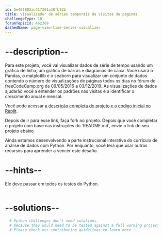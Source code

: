 ```yaml
---
id: 5e46f802ac417301a38fb92b
title: Visualizador de séries temporais de visitas de páginas
challengeType: 10
forumTopicId: 462369
dashedName: page-view-time-series-visualizer
---
```


# --description--

Para este projeto, você vai visualizar dados de série de tempo usando um gráfico de linha, um gráfico de barras e diagramas de caixa. Você usará o Pandas, o matplotlib e o seaborn para visualizar um conjunto de dados contendo o número de visualizações de páginas todos os dias no fórum do freeCodeCamp.org de 09/05/2016 a 03/12/2019. As visualizações de dados ajudarão você a entender os padrões nas visitas e a identificar o crescimento anual e mensal.

Você pode acessar [a descrição completa do projeto e o código inicial no Replit](https://replit.com/github/freeCodeCamp/boilerplate-page-view-time-series-visualizer).

Depois de ir para esse link, faça fork no projeto. Depois que você completar o projeto com base nas instruções do 'README.md', envie o link do seu projeto abaixo.

Ainda estamos desenvolvendo a parte instrucional interativa do currículo de análise de dados com Python. Por enquanto, você terá que usar outros recursos para aprender a vencer este desafio.

# --hints--

Ele deve passar em todos os testes do Python.

```js

```

# --solutions--

```py
  # Python challenges don't need solutions,
  # because they would need to be tested against a full working project.
  # Please check our contributing guidelines to learn more.
```
